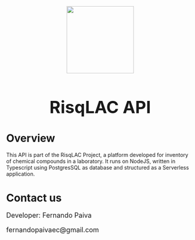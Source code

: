 <div align="center">
  <img src="./src/assets/LogoUirapuru.png" width="180"></img>
<h1 align="center" style="font-size: 45px;">
  RisqLAC API
</h1>

</div>

# Overview

This API is part of the RisqLAC Project, a platform developed for inventory of chemical compounds in a laboratory. It runs on NodeJS, written in Typescript using PostgresSQL as database and structured as a Serverless application.

# Contact us

<p style="font-size: 18px;">
Developer: Fernando Paiva
</p>
<p style="font-size: 18px;">
fernandopaivaec@gmail.com
</p>
